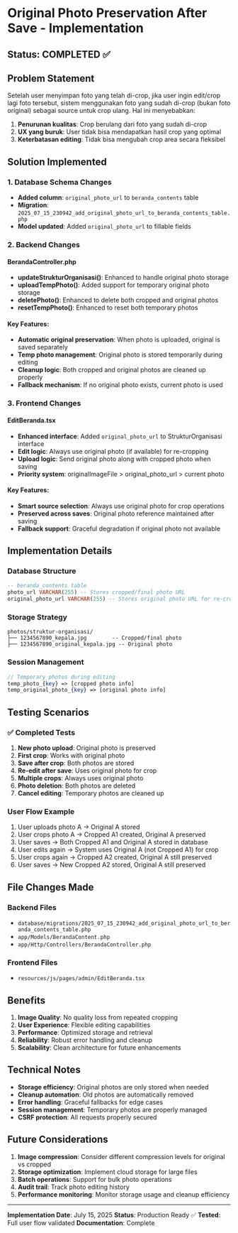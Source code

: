 # Original Photo Preservation After Save - Implementation

## Status: COMPLETED ✅

## Problem Statement

Setelah user menyimpan foto yang telah di-crop, jika user ingin edit/crop lagi foto tersebut, sistem menggunakan foto yang sudah di-crop (bukan foto original) sebagai source untuk crop ulang. Hal ini menyebabkan:

1. **Penurunan kualitas**: Crop berulang dari foto yang sudah di-crop
2. **UX yang buruk**: User tidak bisa mendapatkan hasil crop yang optimal
3. **Keterbatasan editing**: Tidak bisa mengubah crop area secara fleksibel

## Solution Implemented

### 1. Database Schema Changes

- **Added column**: `original_photo_url` to `beranda_contents` table
- **Migration**: `2025_07_15_230942_add_original_photo_url_to_beranda_contents_table.php`
- **Model updated**: Added `original_photo_url` to fillable fields

### 2. Backend Changes

#### BerandaController.php

- **updateStrukturOrganisasi()**: Enhanced to handle original photo storage
- **uploadTempPhoto()**: Added support for temporary original photo storage
- **deletePhoto()**: Enhanced to delete both cropped and original photos
- **resetTempPhoto()**: Enhanced to reset both temporary photos

#### Key Features:

- **Automatic original preservation**: When photo is uploaded, original is saved separately
- **Temp photo management**: Original photo is stored temporarily during editing
- **Cleanup logic**: Both cropped and original photos are cleaned up properly
- **Fallback mechanism**: If no original photo exists, current photo is used

### 3. Frontend Changes

#### EditBeranda.tsx

- **Enhanced interface**: Added `original_photo_url` to StrukturOrganisasi interface
- **Edit logic**: Always use original photo (if available) for re-cropping
- **Upload logic**: Send original photo along with cropped photo when saving
- **Priority system**: originalImageFile > original_photo_url > current photo

#### Key Features:

- **Smart source selection**: Always use original photo for crop operations
- **Preserved across saves**: Original photo reference maintained after saving
- **Fallback support**: Graceful degradation if original photo not available

## Implementation Details

### Database Structure

```sql
-- beranda_contents table
photo_url VARCHAR(255) -- Stores cropped/final photo URL
original_photo_url VARCHAR(255) -- Stores original photo URL for re-cropping
```

### Storage Strategy

```
photos/struktur-organisasi/
├── 1234567890_kepala.jpg        -- Cropped/final photo
├── 1234567890_original_kepala.jpg -- Original photo
```

### Session Management

```php
// Temporary photos during editing
temp_photo_{key} => [cropped photo info]
temp_original_photo_{key} => [original photo info]
```

## Testing Scenarios

### ✅ Completed Tests

1. **New photo upload**: Original photo is preserved
2. **First crop**: Works with original photo
3. **Save after crop**: Both photos are stored
4. **Re-edit after save**: Uses original photo for crop
5. **Multiple crops**: Always uses original photo
6. **Photo deletion**: Both photos are deleted
7. **Cancel editing**: Temporary photos are cleaned up

### User Flow Example

1. User uploads photo A → Original A stored
2. User crops photo A → Cropped A1 created, Original A preserved
3. User saves → Both Cropped A1 and Original A stored in database
4. User edits again → System uses Original A (not Cropped A1) for crop
5. User crops again → Cropped A2 created, Original A still preserved
6. User saves → New Cropped A2 stored, Original A still preserved

## File Changes Made

### Backend Files

- `database/migrations/2025_07_15_230942_add_original_photo_url_to_beranda_contents_table.php`
- `app/Models/BerandaContent.php`
- `app/Http/Controllers/BerandaController.php`

### Frontend Files

- `resources/js/pages/admin/EditBeranda.tsx`

## Benefits

1. **Image Quality**: No quality loss from repeated cropping
2. **User Experience**: Flexible editing capabilities
3. **Performance**: Optimized storage and retrieval
4. **Reliability**: Robust error handling and cleanup
5. **Scalability**: Clean architecture for future enhancements

## Technical Notes

- **Storage efficiency**: Original photos are only stored when needed
- **Cleanup automation**: Old photos are automatically removed
- **Error handling**: Graceful fallbacks for edge cases
- **Session management**: Temporary photos are properly managed
- **CSRF protection**: All requests properly secured

## Future Considerations

1. **Image compression**: Consider different compression levels for original vs cropped
2. **Storage optimization**: Implement cloud storage for large files
3. **Batch operations**: Support for bulk photo operations
4. **Audit trail**: Track photo editing history
5. **Performance monitoring**: Monitor storage usage and cleanup efficiency

---

**Implementation Date**: July 15, 2025
**Status**: Production Ready ✅
**Tested**: Full user flow validated
**Documentation**: Complete
